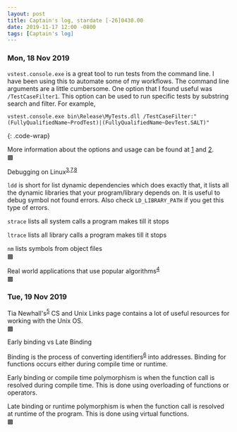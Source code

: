 ```yaml
---
layout: post
title: Captain's log, stardate [-26]0430.00
date: 2019-11-17 12:00 -0800
tags: [Captain's log]
---
```


### Mon, 18 Nov 2019
`vstest.console.exe` is a great tool to run tests from the command line. I have
been using this to automate some of my workflows. The command line arguments
are a little cumbersome. One option that I found useful was `/TestCaseFilter1`.
This option can be used to run specific tests by substring search and filter.
For example,

```
vstest.console.exe bin\Release\MyTests.dll /TestCaseFilter:"(FullyQualifiedName~ProdTest)|(FullyQualifiedName~DevTest.SALT)"
```
{: .code-wrap}

More information about the options and usage can be found at [1] and [2].  
▩

Debugging on Linux<sup>[3],[7],[8]</sup>

`ldd` is short for list dynamic dependencies which does exactly that, it lists
all the dynamic libraries that your program/library depends on. It is useful to
debug symbol not found errors. Also check `LD_LIBRARY_PATH` if you get this
type of errors.

`strace` lists all system calls a program makes till it stops

`ltrace` lists all library calls a program makes till it stops

`nm` lists symbols from object files  
▩

Real world applications that use popular algorithms<sup>[4]</sup>  
▩


### Tue, 19 Nov 2019

Tia Newhall's<sup>[5]</sup> CS and Unix Links page contains a lot of useful
resources for working with the Unix OS.  
▩

Early binding vs Late Binding

Binding is the process of converting identifiers<sup>[6]</sup> into addresses.
Binding for functions occurs either during compile time or runtime. 

Early binding or compile time polymorphism is when the function call is resolved
during compile time. This is done using overloading of functions or operators.

Late binding or runtime polymorphism is when the function call is resolved at
runtime of the program. This is done using virtual functions.  
▩

[1]: https://docs.microsoft.com/en-us/visualstudio/test/vstest-console-options?view=vs-2019
[2]: https://blogs.msdn.microsoft.com/vikramagrawal/2012/07/23/running-selective-unit-tests-in-vs-2012-rc-using-testcasefilter/
[3]: https://www.cs.swarthmore.edu/~newhall/unixhelp/debuggingtips_C++.html
[4]: https://cstheory.stackexchange.com/questions/19759/core-algorithms-deployed/19773#19773
[5]: https://www.cs.swarthmore.edu/~newhall/unixlinks.html
[6]: https://en.cppreference.com/w/cpp/language/identifiers
[7]: https://www.cs.swarthmore.edu/~newhall/unixhelp/compilecycle.html
[8]: https://www.cs.swarthmore.edu/~newhall/unixhelp/binaryfiles.html

